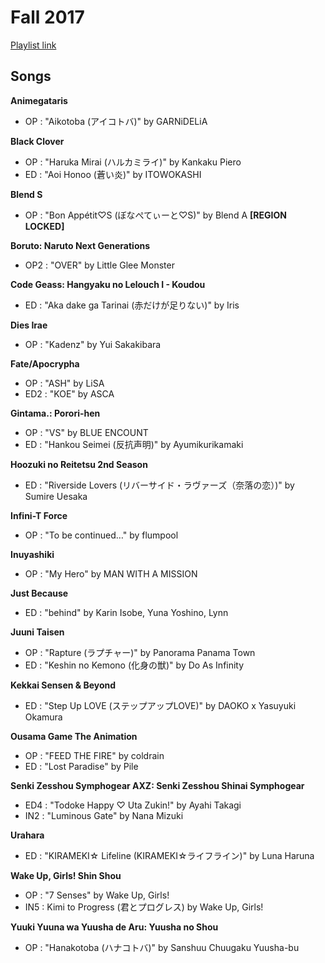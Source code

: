 # Fall 2017

[Playlist link](https://open.spotify.com/user/fz230568w0ccmom2dg3zvxq1h/playlist/1zK9Fji4tXSVuzhjpcCF1Y?si=oAiOPLhvQH-TKsaez3EhLw)

## Songs

**Animegataris**
* OP : "Aikotoba (アイコトバ)" by GARNiDELiA

**Black Clover**
* OP : "Haruka Mirai (ハルカミライ)" by Kankaku Piero
* ED : "Aoi Honoo (蒼い炎)" by ITOWOKASHI

**Blend S**
* OP : "Bon Appétit♡S (ぼなぺてぃーと♡S)" by Blend A **[REGION LOCKED]**

**Boruto: Naruto Next Generations**
* OP2 : "OVER" by Little Glee Monster

**Code Geass: Hangyaku no Lelouch I - Koudou**
* ED : "Aka dake ga Tarinai (赤だけが足りない)" by Iris

**Dies Irae**
* OP : "Kadenz" by Yui Sakakibara

**Fate/Apocrypha**
* OP : "ASH" by LiSA
* ED2 : "KOE" by ASCA

**Gintama.: Porori-hen**
* OP : "VS" by BLUE ENCOUNT
* ED : "Hankou Seimei (反抗声明)" by Ayumikurikamaki

**Hoozuki no Reitetsu 2nd Season**
* ED : "Riverside Lovers (リバーサイド・ラヴァーズ（奈落の恋）)" by Sumire Uesaka

**Infini-T Force**
* OP : "To be continued…" by flumpool

**Inuyashiki**
* OP : "My Hero" by MAN WITH A MISSION

**Just Because**
* ED : "behind" by Karin Isobe, Yuna Yoshino, Lynn

**Juuni Taisen**
* OP : "Rapture (ラプチャー)" by Panorama Panama Town
* ED : "Keshin no Kemono (化身の獣)" by Do As Infinity

**Kekkai Sensen & Beyond**
* ED : "Step Up LOVE (ステップアップLOVE)" by DAOKO x Yasuyuki Okamura

**Ousama Game The Animation**
* OP : "FEED THE FIRE" by coldrain
* ED : "Lost Paradise" by Pile

**Senki Zesshou Symphogear AXZ: Senki Zesshou Shinai Symphogear**
* ED4 : "Todoke Happy ♡ Uta Zukin!" by Ayahi Takagi
* IN2 : "Luminous Gate" by Nana Mizuki

**Urahara**
* ED : "KIRAMEKI☆ Lifeline (KIRAMEKI☆ライフライン)" by Luna Haruna

**Wake Up, Girls! Shin Shou**
* OP : "7 Senses" by Wake Up, Girls!
* IN5 : Kimi to Progress (君とプログレス) by Wake Up, Girls!

**Yuuki Yuuna wa Yuusha de Aru: Yuusha no Shou**
* OP : "Hanakotoba (ハナコトバ)" by Sanshuu Chuugaku Yuusha-bu